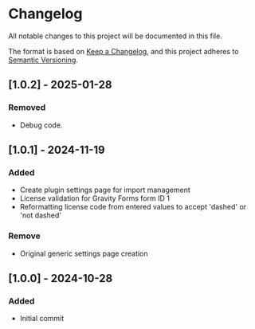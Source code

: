 # Changelog

All notable changes to this project will be documented in this file.

The format is based on [Keep a Changelog](https://keepachangelog.com/en/1.1.0/),
and this project adheres to [Semantic Versioning](https://semver.org/spec/v2.0.0.html).

## [1.0.2] - 2025-01-28

### Removed

- Debug code.

## [1.0.1] - 2024-11-19

### Added

- Create plugin settings page for import management
- License validation for Gravity Forms form ID 1
- Reformatting license code from entered values to accept 'dashed' or 'not dashed'

### Remove

- Original generic settings page creation

## [1.0.0] - 2024-10-28

### Added

- Initial commit
